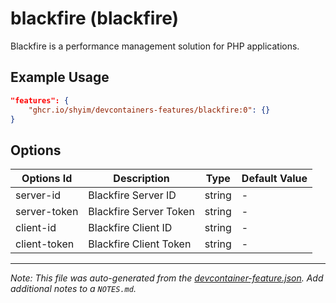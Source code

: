 
# blackfire (blackfire)

Blackfire is a performance management solution for PHP applications.

## Example Usage

```json
"features": {
    "ghcr.io/shyim/devcontainers-features/blackfire:0": {}
}
```

## Options

| Options Id | Description | Type | Default Value |
|-----|-----|-----|-----|
| server-id | Blackfire Server ID | string | - |
| server-token | Blackfire Server Token | string | - |
| client-id | Blackfire Client ID | string | - |
| client-token | Blackfire Client Token | string | - |



---

_Note: This file was auto-generated from the [devcontainer-feature.json](https://github.com/shyim/devcontainers-features/blob/main/src/blackfire/devcontainer-feature.json).  Add additional notes to a `NOTES.md`._
